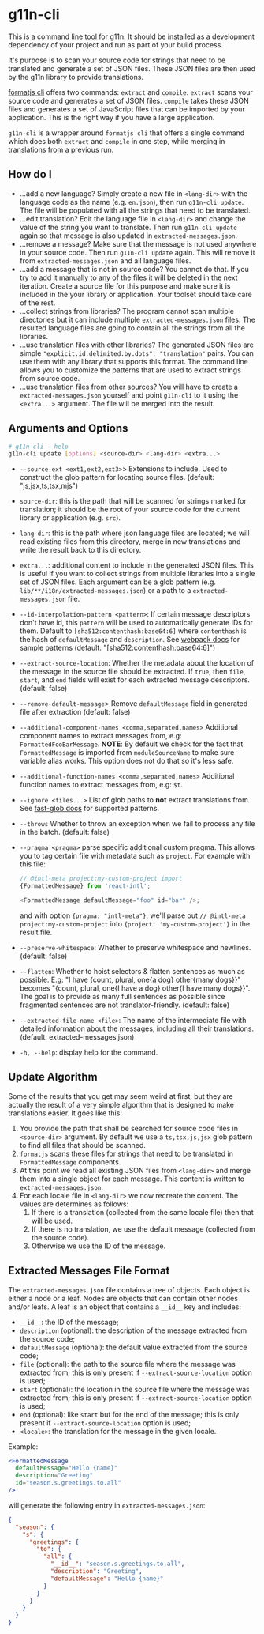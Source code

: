 # g11n-cli

This is a command line tool for g11n. It should be installed as a
development dependency of your project and run as part of your build
process.

It's purpose is to scan your source code for strings that need to be
translated and generate a set of JSON files. These JSON files are then used by
the g11n library to provide translations.

[formatjs cli](https://formatjs.io/docs/tooling/cli/) offers two commands:
`extract` and `compile`. `extract` scans your source code and generates a set
of JSON files. `compile` takes these JSON files and generates a set of
JavaScript files that can be imported by your application. This is the
right way if you have a large application.

`g11n-cli` is a wrapper around `formatjs cli` that offers a single command
which does both `extract` and `compile` in one step, while merging in
translations from a previous run.

## How do I

- ...add a new language? Simply create a new file in `<lang-dir>` with the
  language code as the name (e.g. `en.json`), then run `g11n-cli update`. The
  file will be populated with all the strings that need to be translated.
- ...edit translation? Edit the language file in `<lang-dir>` and change the
  value of the string you want to translate. Then run `g11n-cli update` again
  so that message is also updated in `extracted-messages.json`.
- ...remove a message? Make sure that the message is not used anywhere
  in your source code. Then run `g11n-cli update` again. This will remove it
  from `extracted-messages.json` and all language files.
- ...add a message that is not in source code? You cannot do that. If you try
  to add it manually to any of the files it will be deleted in the next
  iteration. Create a source file for this purpose and make sure it is
  included in the your library or application. Your toolset should take
  care of the rest.
- ...collect strings from libraries? The program cannot scan multiple
  directories but it can include multiple `extracted-messages.json` files.
  The resulted language files are going to contain all the strings from all
  the libraries.
- ...use translation files with other libraries? The generated JSON files
  are simple `"explicit.id.delimited.by.dots": "translation"` pairs. You
  can use them with any library that supports this format. The command
  line allows you to customize the patterns that are used to extract
  strings from source code.
- ...use translation files from other sources? You will have to create a
  `extracted-messages.json` yourself and point `g11n-cli` to it using the
  `<extra...>` argument. The file will be merged into the result.

## Arguments and Options

```bash
# g11n-cli --help
g11n-cli update [options] <source-dir> <lang-dir> <extra...>
```

- `--source-ext <ext1,ext2,ext3>`> Extensions to include. Used to construct
  the glob pattern for locating source files. (default: "js,jsx,ts,tsx,mjs")
- `source-dir`: this is the path that will be scanned for strings marked for
  translation; it should be the root of your source code for the current
  library or application (e.g. `src`).
- `lang-dir`: this is the path where json language files are located; we
  will read existing files from this directory, merge in new translations
  and write the result back to this directory.
- `extra...`: additional content to include in the generated JSON files.
  This is useful if you want to collect strings from multiple libraries
  into a single set of JSON files. Each argument can be a glob pattern (e.g.
  `lib/**/i18n/extracted-messages.json`) or a path to a
  `extracted-messages.json` file.
- `--id-interpolation-pattern <pattern>`: If certain message descriptors don't
  have id, this `pattern` will be used to automatically generate IDs for them.
  Default to `[sha512:contenthash:base64:6]` where `contenthash` is the hash of
  `defaultMessage` and `description`. See
  [webpack docs](https://github.com/webpack/loader-utils#interpolatename)
  for sample patterns (default: "[sha512:contenthash:base64:6]")
- `--extract-source-location`: Whether the metadata about the location of the
  message in the source file should be extracted. If `true`, then `file`,
  `start`, and `end` fields will exist for each extracted message descriptors.
  (default: false)
- `--remove-default-message`> Remove `defaultMessage` field in generated file
  after extraction (default: false)
- `--additional-component-names <comma,separated,names>`  Additional component
  names to extract messages from, e.g: `FormattedFooBarMessage`. **NOTE**: By
  default we check for the fact that `FormattedMessage` is imported from
  `moduleSourceName` to make sure variable alias works. This option does not do
  that so it's less safe.
- `--additional-function-names <comma,separated,names>` Additional function
  names to extract messages from, e.g: `$t`.
- `--ignore <files...>` List of glob paths to **not** extract translations
  from. See [fast-glob docs](https://www.npmjs.com/package/fast-glob) for
  supported patterns.
- `--throws` Whether to throw an exception when we fail to process any file
  in the batch. (default: false)
- `--pragma <pragma>` parse specific additional custom pragma.
  This allows you to tag certain file with metadata such as `project`.
  For example with this file:
  
  ```js
  // @intl-meta project:my-custom-project import
  {FormattedMessage} from 'react-intl';

  <FormattedMessage defaultMessage="foo" id="bar" />;
  ```

  and with option `{pragma: "intl-meta"}`, we'll parse out
  `// @intl-meta project:my-custom-project` into
  `{project: 'my-custom-project'}` in the result file.
- `--preserve-whitespace`: Whether to preserve whitespace and newlines.
  (default: false)
- `--flatten`: Whether to hoist selectors & flatten sentences as much as
  possible. E.g: "I have {count, plural, one{a dog} other{many dogs}}" becomes
  "{count, plural, one{I have a dog} other{I have many dogs}}". The goal is to
  provide as many full sentences as possible since fragmented sentences are not
  translator-friendly. (default: false)
- `--extracted-file-name <file>`: The name of the intermediate file with
  detailed information about the messages, including all their translations.
  (default: extracted-messages.json)
- `-h, --help`: display help for the command.

## Update Algorithm

Some of the results that you get may seem weird at first, but they are
actually the result of a very simple algorithm that is designed to make
translations easier. It goes like this:

1. You provide the path that shall be searched for source code files
   in `<source-dir>` argument. By default we use a `ts,tsx,js,jsx` glob
   pattern to find all files that should be scanned.
2. `formatjs` scans these files for strings that need to be translated
   in `FormattedMessage` components.
3. At this point we read all existing JSON files from `<lang-dir>` and
   merge them into a single object for each message. This content
   is written to `extracted-messages.json`.
4. For each locale file in `<lang-dir>` we now recreate the content. The values
   are determines as follows:
   1. If there is a translation (collected from the same locale file) then that
      will be used.
   2. If there is no translation, we use the default message (collected from the
      source code).
   3. Otherwise we use the ID of the message.

## Extracted Messages File Format

The `extracted-messages.json` file contains a tree of objects. Each object
is either a node or a leaf. Nodes are objects that can contain other nodes
and/or leafs. A leaf is an object that contains a `__id__` key and includes:

- `__id__`: the ID of the message;
- `description` (optional): the description of the message extracted from the
  source code;
- `defaultMessage` (optional): the default value extracted from the
  source code;
- `file` (optional): the path to the source file where the message was
  extracted from; this is only present if `--extract-source-location` option is
  used;
- `start` (optional): the location in the source file where the message was
  extracted from; this is only present if `--extract-source-location` option is
  used;
- `end` (optional): like `start` but for the end of the message; this is only
  present if `--extract-source-location` option is used;
- `<locale>`: the translation for the message in the given locale.

Example:

```jsx
<FormattedMessage
  defaultMessage="Hello {name}"
  description="Greeting"
  id="season.s.greetings.to.all"
/>
```

will generate the following entry in `extracted-messages.json`:

```json
{
  "season": {
    "s": {
      "greetings": {
        "to": {
          "all": {
            "__id__": "season.s.greetings.to.all",
            "description": "Greeting",
            "defaultMessage": "Hello {name}"
          }
        }
      }
    }
  }
}
```
